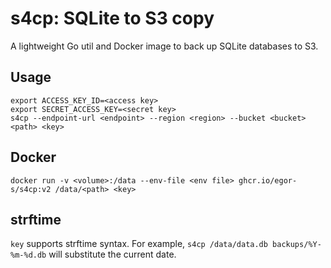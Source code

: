 # s4cp: SQLite to S3 copy

A lightweight Go util and Docker image to back up SQLite databases to S3.

## Usage

```shell
export ACCESS_KEY_ID=<access key>
export SECRET_ACCESS_KEY=<secret key>
s4cp --endpoint-url <endpoint> --region <region> --bucket <bucket> <path> <key> 
```

## Docker

```shell
docker run -v <volume>:/data --env-file <env file> ghcr.io/egor-s/s4cp:v2 /data/<path> <key>
```

## strftime

`key` supports strftime syntax.
For example, `s4cp /data/data.db backups/%Y-%m-%d.db` will substitute the current date.
